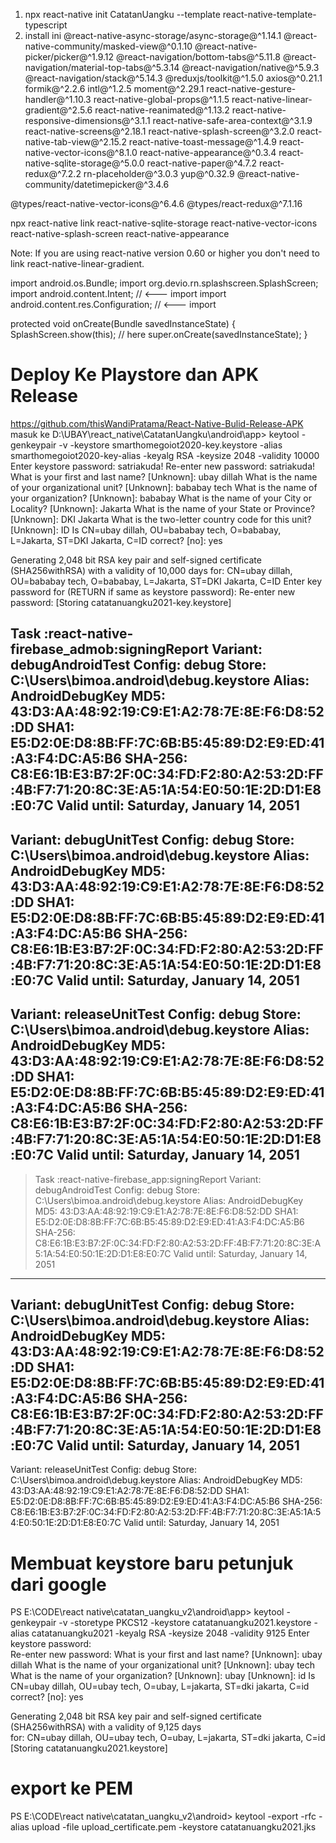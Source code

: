 1. npx react-native init CatatanUangku --template react-native-template-typescript
2. install ini
@react-native-async-storage/async-storage@^1.14.1 @react-native-community/masked-view@^0.1.10 @react-native-picker/picker@^1.9.12 @react-navigation/bottom-tabs@^5.11.8 @react-navigation/material-top-tabs@^5.3.14 @react-navigation/native@^5.9.3 @react-navigation/stack@^5.14.3 @reduxjs/toolkit@^1.5.0 axios@^0.21.1 formik@^2.2.6 intl@^1.2.5 moment@^2.29.1 react-native-gesture-handler@^1.10.3 react-native-global-props@^1.1.5 react-native-linear-gradient@^2.5.6 react-native-reanimated@^1.13.2 react-native-responsive-dimensions@^3.1.1 react-native-safe-area-context@^3.1.9 react-native-screens@^2.18.1 react-native-splash-screen@^3.2.0 react-native-tab-view@^2.15.2 react-native-toast-message@^1.4.9 react-native-vector-icons@^8.1.0 react-native-appearance@^0.3.4 react-native-sqlite-storage@^5.0.0 react-native-paper@^4.7.2 react-redux@^7.2.2 rn-placeholder@^3.0.3 yup@^0.32.9 @react-native-community/datetimepicker@^3.4.6

@types/react-native-vector-icons@^6.4.6 @types/react-redux@^7.1.16

npx react-native link react-native-sqlite-storage react-native-vector-icons react-native-splash-screen react-native-appearance

Note: If you are using react-native version 0.60 or higher you don't need to link react-native-linear-gradient.

<!-- tambahkan ini setelah link spalshscreen -->
import android.os.Bundle;
import org.devio.rn.splashscreen.SplashScreen;
import android.content.Intent; // <--- import 
import android.content.res.Configuration; // <--- import 

protected void onCreate(Bundle savedInstanceState) {
  SplashScreen.show(this);  // here
  super.onCreate(savedInstanceState);
}


# Deploy Ke Playstore dan APK Release
https://github.com/thisWandiPratama/React-Native-Bulid-Release-APK
masuk ke D:\UBAY\react_native\CatatanUangku\android\app> keytool -genkeypair -v -keystore smarthomegoiot2020-key.keystore -alias smarthomegoiot2020-key-alias -keyalg RSA -keysize 2048 -validity 10000
Enter keystore password:  satriakuda!
Re-enter new password: satriakuda!
What is your first and last name?
  [Unknown]:  ubay dillah
What is the name of your organizational unit?
  [Unknown]:  bababay tech
What is the name of your organization?
  [Unknown]:  bababay
What is the name of your City or Locality?
  [Unknown]:  Jakarta
What is the name of your State or Province?
  [Unknown]:  DKI Jakarta
What is the two-letter country code for this unit?
  [Unknown]:  ID
Is CN=ubay dillah, OU=bababay tech, O=bababay, L=Jakarta, ST=DKI Jakarta, C=ID correct?
  [no]:  yes

Generating 2,048 bit RSA key pair and self-signed certificate (SHA256withRSA) with a validity of 10,000 days
        for: CN=ubay dillah, OU=bababay tech, O=bababay, L=Jakarta, ST=DKI Jakarta, C=ID
Enter key password for <catatanuangku2021-key-alias>
        (RETURN if same as keystore password):
Re-enter new password: 
[Storing catatanuangku2021-key.keystore]

Task :react-native-firebase_admob:signingReport
Variant: debugAndroidTest
Config: debug
Store: C:\Users\bimoa\.android\debug.keystore
Alias: AndroidDebugKey
MD5: 43:D3:AA:48:92:19:C9:E1:A2:78:7E:8E:F6:D8:52:DD
SHA1: E5:D2:0E:D8:8B:FF:7C:6B:B5:45:89:D2:E9:ED:41:A3:F4:DC:A5:B6
SHA-256: C8:E6:1B:E3:B7:2F:0C:34:FD:F2:80:A2:53:2D:FF:4B:F7:71:20:8C:3E:A5:1A:54:E0:50:1E:2D:D1:E8:E0:7C
Valid until: Saturday, January 14, 2051
----------
Variant: debugUnitTest
Config: debug
Store: C:\Users\bimoa\.android\debug.keystore
Alias: AndroidDebugKey
MD5: 43:D3:AA:48:92:19:C9:E1:A2:78:7E:8E:F6:D8:52:DD
SHA1: E5:D2:0E:D8:8B:FF:7C:6B:B5:45:89:D2:E9:ED:41:A3:F4:DC:A5:B6
SHA-256: C8:E6:1B:E3:B7:2F:0C:34:FD:F2:80:A2:53:2D:FF:4B:F7:71:20:8C:3E:A5:1A:54:E0:50:1E:2D:D1:E8:E0:7C
Valid until: Saturday, January 14, 2051
----------
Variant: releaseUnitTest
Config: debug
Store: C:\Users\bimoa\.android\debug.keystore
Alias: AndroidDebugKey
MD5: 43:D3:AA:48:92:19:C9:E1:A2:78:7E:8E:F6:D8:52:DD
SHA1: E5:D2:0E:D8:8B:FF:7C:6B:B5:45:89:D2:E9:ED:41:A3:F4:DC:A5:B6
SHA-256: C8:E6:1B:E3:B7:2F:0C:34:FD:F2:80:A2:53:2D:FF:4B:F7:71:20:8C:3E:A5:1A:54:E0:50:1E:2D:D1:E8:E0:7C
Valid until: Saturday, January 14, 2051
----------

> Task :react-native-firebase_app:signingReport
Variant: debugAndroidTest
Config: debug
Store: C:\Users\bimoa\.android\debug.keystore
Alias: AndroidDebugKey
MD5: 43:D3:AA:48:92:19:C9:E1:A2:78:7E:8E:F6:D8:52:DD
SHA1: E5:D2:0E:D8:8B:FF:7C:6B:B5:45:89:D2:E9:ED:41:A3:F4:DC:A5:B6
SHA-256: C8:E6:1B:E3:B7:2F:0C:34:FD:F2:80:A2:53:2D:FF:4B:F7:71:20:8C:3E:A5:1A:54:E0:50:1E:2D:D1:E8:E0:7C
Valid until: Saturday, January 14, 2051
----------
Variant: debugUnitTest
Config: debug
Store: C:\Users\bimoa\.android\debug.keystore
Alias: AndroidDebugKey
MD5: 43:D3:AA:48:92:19:C9:E1:A2:78:7E:8E:F6:D8:52:DD
SHA1: E5:D2:0E:D8:8B:FF:7C:6B:B5:45:89:D2:E9:ED:41:A3:F4:DC:A5:B6
SHA-256: C8:E6:1B:E3:B7:2F:0C:34:FD:F2:80:A2:53:2D:FF:4B:F7:71:20:8C:3E:A5:1A:54:E0:50:1E:2D:D1:E8:E0:7C
Valid until: Saturday, January 14, 2051
----------
Variant: releaseUnitTest
Config: debug
Store: C:\Users\bimoa\.android\debug.keystore
Alias: AndroidDebugKey
MD5: 43:D3:AA:48:92:19:C9:E1:A2:78:7E:8E:F6:D8:52:DD
SHA1: E5:D2:0E:D8:8B:FF:7C:6B:B5:45:89:D2:E9:ED:41:A3:F4:DC:A5:B6
SHA-256: C8:E6:1B:E3:B7:2F:0C:34:FD:F2:80:A2:53:2D:FF:4B:F7:71:20:8C:3E:A5:1A:54:E0:50:1E:2D:D1:E8:E0:7C
Valid until: Saturday, January 14, 2051

# Membuat keystore baru petunjuk dari google
PS E:\CODE\react native\catatan_uangku_v2\android\app> keytool -genkeypair -v -storetype PKCS12 -keystore catatanuangku2021.keystore -alias catatanuangku2021 -keyalg RSA -keysize 2048 -validity 9125
Enter keystore password:  
Re-enter new password: 
What is your first and last name?
  [Unknown]:  ubay dillah
What is the name of your organizational unit?
  [Unknown]:  ubay tech
What is the name of your organization?
  [Unknown]:  ubay
  [Unknown]:  id
Is CN=ubay dillah, OU=ubay tech, O=ubay, L=jakarta, ST=dki jakarta, C=id correct?
  [no]:  yes

Generating 2,048 bit RSA key pair and self-signed certificate (SHA256withRSA) with a validity of 9,125 days   
        for: CN=ubay dillah, OU=ubay tech, O=ubay, L=jakarta, ST=dki jakarta, C=id
[Storing catatanuangku2021.keystore]

# export ke PEM
PS E:\CODE\react native\catatan_uangku_v2\android> keytool -export -rfc -alias upload -file upload_certificate.pem -keystore catatanuangku2021.jks
